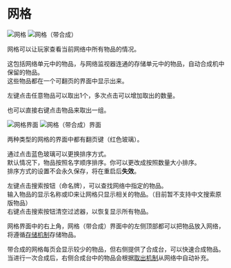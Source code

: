 # 网格

![网格](https://cdn.jsdelivr.net/gh/GuizhanCraft/Networks-Wiki/images/network-grid.png ':size=50%') ![网格（带合成）](https://cdn.jsdelivr.net/gh/GuizhanCraft/Networks-Wiki/images/network-crafting-grid.png ':size=50%')

网格可以让玩家查看当前网络中所有物品的情况。

这包括网络单元中的物品，与网络监视器连通的存储单元中的物品，自动合成机中保留的物品。  
这些物品都在一个可翻页的界面中显示出来。

左键点击任意物品可以取出1个，多次点击可以增加取出的数量。

也可以直接右键点击物品来取出一组。

![网格界面](https://cdn.jsdelivr.net/gh/GuizhanCraft/Networks-Wiki/images/network-grid-gui.png ':size=50%') ![网格（带合成）界面](https://cdn.jsdelivr.net/gh/GuizhanCraft/Networks-Wiki/images/network-crafting-grid-gui.png ':size=50%')

两种类型的网格的界面中都有翻页键（红色玻璃）。

通过点击蓝色玻璃可以更换排序方式。  
默认情况下，物品按照名字顺序排序。你可以更改成按照数量大小排序。  
排序方式的设置不会永久保存，将在重启后**失效**。

左键点击搜索按钮（命名牌），可以查找网络中指定的物品。  
输入物品的显示名称或ID来让网格只显示相关的物品。（目前暂不支持中文搜索原版物品）  
右键点击搜索按钮清空过滤器，以恢复显示所有物品。

网格界面中的右上角，网格（带合成）界面中的左侧顶部都可以把物品放入网络，将遵循[存储机制](/Network-Mechanism)存储物品。

带合成的网格每页会显示较少的物品，但右侧提供了合成台，可以快速合成物品。  
当进行一次合成后，右侧合成台中的物品会根据[取出机制](/Network-Mechanism)从网络中自动补充。
